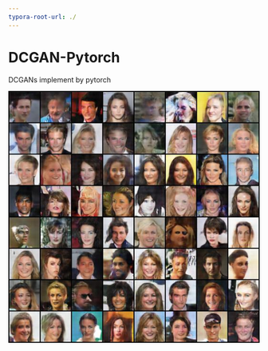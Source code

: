 ```yaml
---
typora-root-url: ./
---
```


# DCGAN-Pytorch
DCGANs implement by pytorch



![](/G_out/epoch99.jpg)

